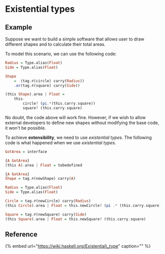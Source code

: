 # Existential types

## Example

Suppose we want to build a simple software that allows user to draw different shapes and to calculate their total areas.

To model this scenario, we can use the following code:

```haskell
Radius = Type.alias(Float)
Side = Type.alias(Float)

Shape
    =  (tag.#(circle) carry(Radius))
    .or(tag.#(square) carry(Side))

(this Shape).area | Float = 
    this.
        circle? (pi.*(this.carry.square))
        square? (this.carry.square)
```

No doubt, the code above will work fine. However, if we wish to allow external developers to define new shapes without modifying the base code, it won't be possible.

To achieve **extensibility**, we need to use _existential types._ The following code is what happened when we use _existential types_.

```haskell
GotArea = interface

{A GotArea}
(this A).area | Float = tobedefined

{A GotArea} 
Shape = tag.#(newShape) carry(A)

Radius = Type.alias(Float)
Side = Type.alias(Float)

Circle = tag.#(newCircle) carry(Radius)
(this Circle).area | Float = this.newCircle? (pi .* (this.carry.square))

Square = tag.#(newSquare) carry(Side)
(this Square).area | Float = this.newSquare? (this.carry.square)
```

## Reference

{% embed url="https://wiki.haskell.org/Existential\_type" caption="" %}

